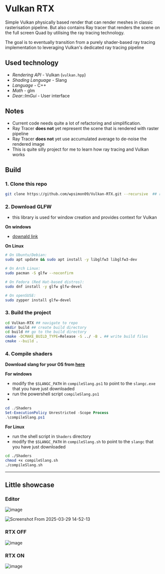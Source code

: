 # Vulkan RTX

Simple Vulkan physically based render that can render meshes in classic rasterisation pipeline. But also contains Ray tracer that renders the scene on the full screen Quad by utilising the 
ray tracing technology. 

The goal is to eventually transition from a purely shader-based ray tracing implementation to leveraging Vulkan's dedicated ray tracing pipeline


## Used technology

- _Rendering API_ - Vulkan (`vulkan.hpp`)
- _Shading Language_ - Slang
- _Language_ - C++
- _Math_ - glm  
- _Dear::ImGui_ - User interface

## Notes

- Current code needs quite a lot of refactoring and simplification.
- Ray Tracer **does not** yet represent the scene that is rendered with raster pipeline
- Ray Tracer **does not** yet use accumulated average to de-noise the rendered image
- This is quite silly project for me to learn how ray tracing and Vulkan works

## Build

### 1. Clone this repo

```sh
git clone https://github.com/wpsimon09/Vulkan-RTX.git --recursive  ## recursive has to be there 
```

### 2. Download GLFW

- this library is used for window creation and provides context for Vulkan

**On windows**
- [downald link](https://www.glfw.org/)

**On Linux**
     
```sh
# On Ubuntu/Debian:
sudo apt update && sudo apt install -y libglfw3 libglfw3-dev

# On Arch Linux:
sudo pacman -S glfw --noconfirm

# On Fedora (Red Hat-based distros):
sudo dnf install -y glfw glfw-devel

# On openSUSE:
sudo zypper install glfw-devel

```

### 3. Build the project

```sh
cd Vulkan-RTX ## navigate to repo
mkdir build ## create build directory
cd build ## go to the build directory
cmake -DCMAKE_BUILD_TYPE=Release -S ../ -B . ## write build files
cmake --build .
```

### 4. Compile shaders

**Download slang for your OS from [here](https://github.com/shader-slang/slang/releases)**

**For windows**

- modify the `$SLANGC_PATH` in `compileSlang.ps1` to point to the `slangc.exe` that you have just downloaded 
- run the powershell script `compileSlang.ps1`
- 
```powershell
cd ./Shaders
Set-ExecutionPolicy Unrestricted -Scope Process
.\compileSlang.ps1
```

**For Linux**

- run the shell script in `Shaders` directory
- modify the `$SLANGC_PATH` in `compileSlang.sh` to point to the `slangc` that you have just downloaded

```sh
cd ./Shaders
chmod +x compileSlang.sh
./compileSlang.sh
```
---

## Little showcase

### Editor
![image](https://github.com/user-attachments/assets/ff37dbea-127f-4f9f-8afd-b887e46abaf5)

![Screenshot From 2025-03-29 14-52-13](https://github.com/user-attachments/assets/67da0735-03eb-4054-8383-7321a4b8f80c)



### RTX OFF
![image](https://github.com/user-attachments/assets/217f5722-8050-405f-aa7c-cb540129c5a7)


### RTX ON
![image](https://github.com/user-attachments/assets/82947f57-1f2e-4615-96e6-388133e085ae)



